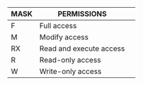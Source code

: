 | MASK | PERMISSIONS             |     |
| ---- | ----------------------- | --- |
| F    | Full access             |     |
| M    | Modify access           |     |
| RX   | Read and execute access |     |
| R    | Read-only access        |     |
| W    | Write-only access       |     |
